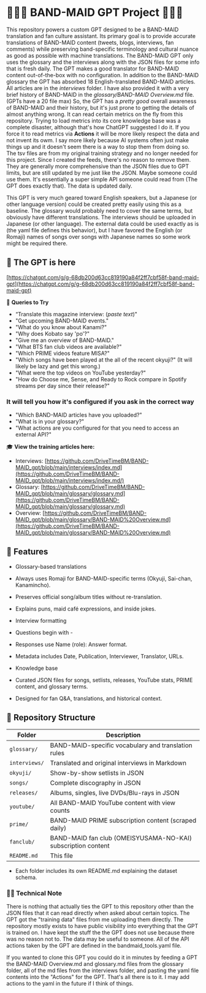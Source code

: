 ﻿# 🎸🥁🎤 BAND-MAID GPT Project 🎸🥁🎤

This repository powers a custom GPT designed to be a BAND-MAID translation and fan culture assistant.
Its primary goal is to provide accurate translations of BAND-MAID content (tweets, blogs, interviews, fan comments) while preserving band-specific terminology and cultural nuance as good as possible with machine translations. The BAND-MAID GPT only uses the glossary and the interviews along with the JSON files for some info that is fresh daily. The GPT makes a good translator for BAND-MAID content out-of-the-box with no configuration. In addition to the BAND-MAID glossary the GPT has absorbed 18 English-translated BAND-MAID articles. All articles are in the *interviews* folder. I have also provided it with a very brief history of BAND-MAID in the *glossary/BAND-MAID Overview.md* file. (GPTs have a 20 file max) So, the GPT has a *pretty good* overall awareness of BAND-MAID and their history, but it's just prone to getting the details of almost anything wrong.
It can read certain metrics on the fly from this repository. Trying to load metrics into its core knowledge base was a complete disaster, although that's how ChatGPT suggested I do it.
If you force it to read metrics via **Actions** it will be more likely respect the data and not invent its owm. I say more likely because AI systems often just make things up and it doesn't seem there is a way to stop them from doing so. The tsv files are from my original training strategy and no longer needed for this project. Since I created the feeds, there's no reason to remove them.
They are generally more comprehensive than the JSON files due to GPT limits, but are still updated by me just like the JSON. Maybe someone could use them. It's
essentially a super simple API someone could read from (The GPT does exactly that). The data is updated daily.

This GPT is very much geared toward English speakers, but a Japanese (or other language version) could be created pretty easily using this as a baseline. The glossary would probably need to cover the same terms, but obviously have different translations. The interviews should be uploaded in Japanese (or other language). The external data could be used exactly as is (the yaml file defines this behavior), but I have favored the English (or Romaji) names of songs over songs with Japanese names so some work might be required there.

## 🔗 The GPT is here

[https://chatgpt.com/g/g-68db200d63cc819190a84f2ff7cbf58f-band-maid-gpt](https://chatgpt.com/g/g-68db200d63cc819190a84f2ff7cbf58f-band-maid-gpt)

💬 **Queries to Try**

- “Translate this magazine interview: (*paste text*)"
- "Get upcoming BAND-MAID events."
- "What do you know about Kanami?"
- "Why does Kobato say 'po'?"
- "Give me an overview of BAND-MAID."
- "What BTS fan club videos are available?"
- "Which PRIME videos feature MISA?"
- "Which songs have been played at the all of the recent okyuji?" (It will likely be lazy and get this wrong.)
- "What were the top videos on YouTube yesterday?"
- "How do Choose me, Sense, and Ready to Rock compare in Spotify streams per day since their release?"

### It will tell you how it's configured if you ask in the correct way

- "Which BAND-MAID articles have you uploaded?"
- "What is in your glossary?"
- "What actions are you configured for that you need to access an external API?"

🎓 **View the training articles here:**  

- Interviews: [https://github.com/DriveTimeBM/BAND-MAID_gpt/blob/main/interviews/index.md](https://github.com/DriveTimeBM/BAND-MAID_gpt/blob/main/interviews/index.md/)
- Glossary: [https://github.com/DriveTimeBM/BAND-MAID_gpt/blob/main/glossary/glossary.md](https://github.com/DriveTimeBM/BAND-MAID_gpt/blob/main/glossary/glossary.md)
- Overview: [https://github.com/DriveTimeBM/BAND-MAID_gpt/blob/main/glossary/BAND-MAID%20Overview.md](https://github.com/DriveTimeBM/BAND-MAID_gpt/blob/main/glossary/BAND-MAID%20Overview.md)

## 📌 Features

- Glossary-based translations

- Always uses Romaji for BAND-MAID-specific terms (Okyuji, Sai-chan, Kanamincho).

- Preserves official song/album titles without re-translation.

- Explains puns, maid café expressions, and inside jokes.

- Interview formatting

- Questions begin with -

- Responses use Name (role): Answer format.

- Metadata includes Date, Publication, Interviewer, Translator, URLs.

- Knowledge base

- Curated JSON files for songs, setlists, releases, YouTube stats, PRIME content, and glossary terms.

- Designed for fan Q&A, translations, and historical context.

## 📂 Repository Structure

| Folder        | Description                                                      |
|---------------|------------------------------------------------------------------|
| `glossary/`   | BAND-MAID-specific vocabulary and translation rules              |
| `interviews/` | Translated and original interviews in Markdown                   |
| `okyuji/`     | Show-by-show setlists in JSON                                    |
| `songs/`      | Complete discography in JSON                                     |
| `releases/`   | Albums, singles, live DVDs/Blu-rays in JSON                      |
| `youtube/`    | All BAND-MAID YouTube content with view counts                   |
| `prime/`      | BAND-MAID PRIME subscription content (scraped daily)             |
| `fanclub/`    | BAND-MAID fan club (OMEISYUSAMA-NO-KAI) subscription content     |
| `README.md`   | This file                                                        |

- Each folder includes its own README.md explaining the dataset schema.

### 👨‍💻 Technical Note

There is nothing that actually ties the GPT to this repository other than the JSON files that it can read directly when asked about certain topics.
The GPT got the "training data" files from me uploading them directly. The repository mostly exists to have public visibility into everything that the GPT is trained on. I have kept the stuff the the GPT does not use because there was no reason not to. The data may be useful to someone. All of the API actions taken by the GPT
are defined in the bandmaid_tools.yaml file.

If you wanted to clone this GPT you could do it in minutes by feeding a GPT the BAND-MAID Overview.md and glossary.md files from the glossary folder, all of the md files from the interviews folder, and pasting the yaml file contents into the "Actions" for the GPT. That's all there is to it. I may add actions to the yaml in the future if I think of things.
